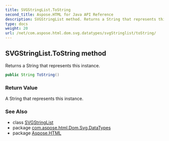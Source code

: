 ```yaml
---
title: SVGStringList.ToString
second_title: Aspose.HTML for Java API Reference
description: SVGStringList method. Returns a String that represents this instance
type: docs
weight: 20
url: /net/com.aspose.html.dom.svg.datatypes/svgStringlist/toString/
---
```

## SVGStringList.ToString method

Returns a String that represents this instance.

```java
public String ToString()
```

### Return Value

A String that represents this instance.

### See Also

* class [SVGStringList](../)
* package [com.aspose.html.Dom.Svg.DataTypes](../../svgStringlist/)
* package [Aspose.HTML](../../../)
